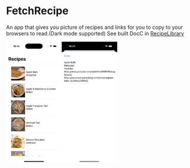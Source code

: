 # FetchRecipe
An app that gives you picture of recipes and links for you to copy to your browsers to read.(Dark mode supported)
See built DocC in [RecipeLibrary](RecipeLibrary/Sources/RecipeLibrary/RecipeLibrary.docc)
<div style="display: flex; flex-direction: col;">
 <img class="img" src="RecipeLibrary/Sources/RecipeLibrary/RecipeLibrary.docc/Resources/List.png"  width=30% height=30% />
 <img class="img" src="RecipeLibrary/Sources/RecipeLibrary/RecipeLibrary.docc/Resources/Detail.png"  width=30% height=30%/>
</div>

